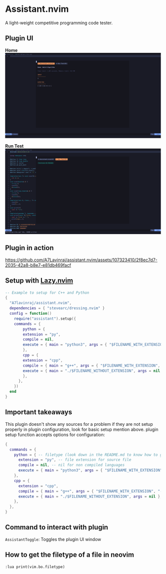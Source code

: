 # Assistant.nvim

A light-weight competitive programming code tester.

## Plugin UI

**Home**
![Home](./screenshots/screenshot-1.png)

**Run Test**
![Run Test](./screenshots/screenshot-2.png)

## Plugin in action

https://github.com/A7Lavinraj/assistant.nvim/assets/107323410/2f8ec7d7-2035-42a8-b8e7-e81db469facf

## Setup with [Lazy.nvim](https://github.com/folke/lazy.nvim)

```lua
-- Example to setup for C++ and Python
{
  "A7lavinraj/assistant.nvim",
  dependencies = { "stevearc/dressing.nvim" }
  config = function()
    require("assistant").setup({
	commands = {
	    python = {
		extension = "py",
		compile = nil,
		execute = { main = "python3", args = { "$FILENAME_WITH_EXTENSION" } },
	    },
	    cpp = {
	    extension = "cpp",
		compile = { main = "g++", args = { "$FILENAME_WITH_EXTENSION", "-o", "$FILENAME_WITHOUT_EXTENSION" } },
		execute = { main = "./$FILENAME_WITHOUT_EXTENSION", args = nil },
	    },
	  },
    })
  end
}
```

## Important takeaways

This plugin doesn't show any sources for a problem if they are not setup properly in plugin configuration, look for basic setup mention above. plugin setup function accepts options for configuration:

```lua
{
  commands = {
    python = { -- filetype (look down in the README.md to know how to get filetype of a file)
      extension = "py", -- file extension for source file
      compile = nil, -- nil for non compiled languages
      execute = { main = "python3", args = { "$FILENAME_WITH_EXTENSION" } }, -- execution command
    },
    cpp = {
      extension = "cpp",
      compile = { main = "g++", args = { "$FILENAME_WITH_EXTENSION", "-o", "$FILENAME_WITHOUT_EXTENSION" } }, -- table for compiled languages with contains main and args attributes
      execute = { main = "./$FILENAME_WITHOUT_EXTENSION", args = nil },
    },
  },
}

```

## Command to interact with plugin

`AssistantToggle`: Toggles the plugin UI window

## How to get the filetype of a file in neovim

```vim
:lua print(vim.bo.filetype)
```
